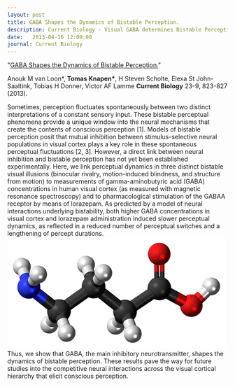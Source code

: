 ```yaml
---
layout: post
title: GABA Shapes the Dynamics of Bistable Perception.
description: Current Biology - Visual GABA determines Bistable Perception
date:   2013-04-16 12:00:00
journal: Current Biology
---
```


"<a href="http://www.sciencedirect.com/science/article/pii/S0960982213003692" target="_blank" alt="GABA Shapes the Dynamics of Bistable Perception." >GABA Shapes the Dynamics of Bistable Perception.</a>"

Anouk M van Loon*, <strong>Tomas Knapen*</strong>, H Steven Scholte, Elexa St John-Saaltink, Tobias H Donner, Victor AF Lamme
<strong>Current Biology</strong> 23-9, 823-827 (2013).

Sometimes, perception fluctuates spontaneously between two distinct interpretations of a constant sensory input. These bistable perceptual phenomena provide a unique window into the neural mechanisms that create the contents of conscious perception [1]. Models of bistable perception posit that mutual inhibition between stimulus-selective neural populations in visual cortex plays a key role in these spontaneous perceptual fluctuations [2, 3]. However, a direct link between neural inhibition and bistable perception has not yet been established experimentally. Here, we link perceptual dynamics in three distinct bistable visual illusions (binocular rivalry, motion-induced blindness, and structure from motion) to measurements of gamma-aminobutyric acid (GABA) concentrations in human visual cortex (as measured with magnetic resonance spectroscopy) and to pharmacological stimulation of the GABAA receptor by means of lorazepam. As predicted by a model of neural interactions underlying bistability, both higher GABA concentrations in visual cortex and lorazepam administration induced slower perceptual dynamics, as reflected in a reduced number of perceptual switches and a lengthening of percept durations. <img class="col two left" src="/img/publications/GABA.png">
Thus, we show that GABA, the main inhibitory neurotransmitter, shapes the dynamics of bistable perception. These results pave the way for future studies into the competitive neural interactions across the visual cortical hierarchy that elicit conscious perception.

